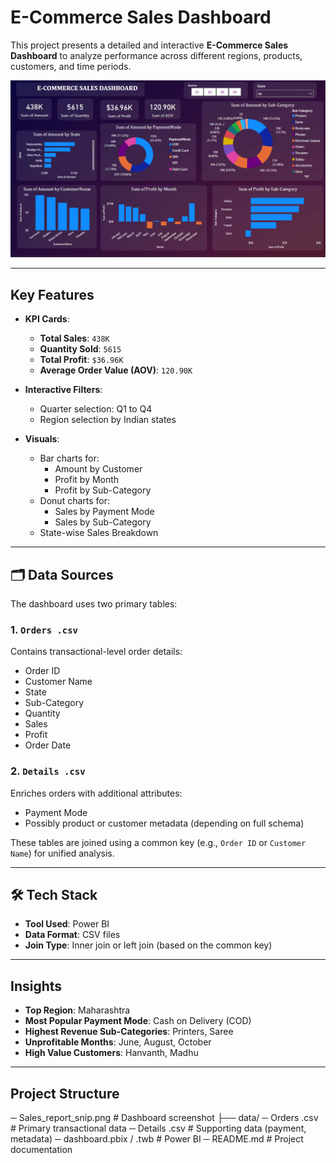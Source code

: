 #  E-Commerce Sales Dashboard

This project presents a detailed and interactive **E-Commerce Sales Dashboard** to analyze performance across different regions, products, customers, and time periods.

![Dashboard Screenshot](./Sales_report_snip.png)

---

##  Key Features

- **KPI Cards**:
  -  **Total Sales**: `438K`
  -  **Quantity Sold**: `5615`
  -  **Total Profit**: `$36.96K`
  -  **Average Order Value (AOV)**: `120.90K`

- **Interactive Filters**:
  - Quarter selection: Q1 to Q4
  - Region selection by Indian states

- **Visuals**:
  - Bar charts for:
    - Amount by Customer
    - Profit by Month
    - Profit by Sub-Category
  - Donut charts for:
    - Sales by Payment Mode
    - Sales by Sub-Category
  - State-wise Sales Breakdown

---

## 🗂 Data Sources

The dashboard uses two primary tables:

### 1. `Orders .csv`
Contains transactional-level order details:
- Order ID
- Customer Name
- State
- Sub-Category
- Quantity
- Sales
- Profit
- Order Date

### 2. `Details .csv`
Enriches orders with additional attributes:
- Payment Mode
- Possibly product or customer metadata (depending on full schema)

These tables are joined using a common key (e.g., `Order ID` or `Customer Name`) for unified analysis.

---

## 🛠 Tech Stack

- **Tool Used**: Power BI 
- **Data Format**: CSV files
- **Join Type**: Inner join or left join (based on the common key)

---

##  Insights

- **Top Region**: Maharashtra
- **Most Popular Payment Mode**: Cash on Delivery (COD)
- **Highest Revenue Sub-Categories**: Printers, Saree
- **Unprofitable Months**: June, August, October
- **High Value Customers**: Hanvanth, Madhu

---

##  Project Structure
─ Sales_report_snip.png # Dashboard screenshot
├── data/
─ Orders .csv # Primary transactional data
─ Details .csv # Supporting data (payment, metadata)
─ dashboard.pbix / .twb # Power BI 
─ README.md # Project documentation

